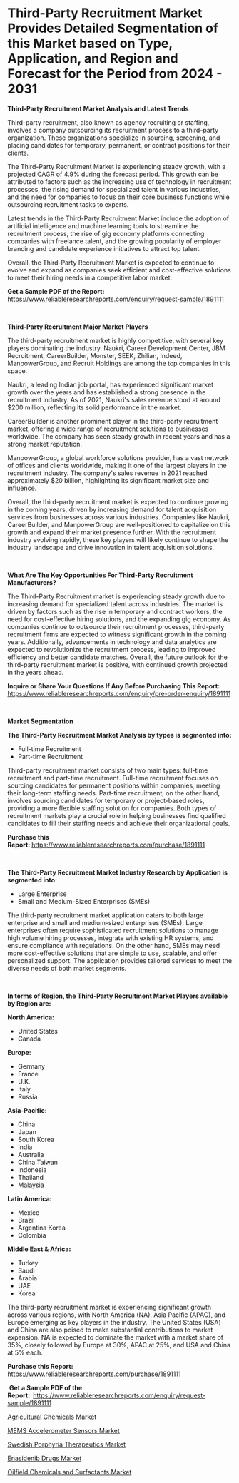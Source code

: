 <p><h1>Third-Party Recruitment Market Provides Detailed Segmentation of this Market based on Type, Application, and Region and Forecast for the Period from 2024 - 2031</h1></p><p><strong>Third-Party Recruitment Market Analysis and Latest Trends</strong></p>
<p><p>Third-party recruitment, also known as agency recruiting or staffing, involves a company outsourcing its recruitment process to a third-party organization. These organizations specialize in sourcing, screening, and placing candidates for temporary, permanent, or contract positions for their clients.</p><p>The Third-Party Recruitment Market is experiencing steady growth, with a projected CAGR of 4.9% during the forecast period. This growth can be attributed to factors such as the increasing use of technology in recruitment processes, the rising demand for specialized talent in various industries, and the need for companies to focus on their core business functions while outsourcing recruitment tasks to experts.</p><p>Latest trends in the Third-Party Recruitment Market include the adoption of artificial intelligence and machine learning tools to streamline the recruitment process, the rise of gig economy platforms connecting companies with freelance talent, and the growing popularity of employer branding and candidate experience initiatives to attract top talent.</p><p>Overall, the Third-Party Recruitment Market is expected to continue to evolve and expand as companies seek efficient and cost-effective solutions to meet their hiring needs in a competitive labor market.</p></p>
<p><strong>Get a Sample PDF of the Report:&nbsp;</strong> <a href="https://www.reliableresearchreports.com/enquiry/request-sample/1891111">https://www.reliableresearchreports.com/enquiry/request-sample/1891111</a></p>
<p>&nbsp;</p>
<p><strong>Third-Party Recruitment Major Market Players</strong></p>
<p><p>The third-party recruitment market is highly competitive, with several key players dominating the industry. Naukri, Career Development Center, JBM Recruitment, CareerBuilder, Monster, SEEK, Zhilian, Indeed, ManpowerGroup, and Recruit Holdings are among the top companies in this space.</p><p>Naukri, a leading Indian job portal, has experienced significant market growth over the years and has established a strong presence in the recruitment industry. As of 2021, Naukri's sales revenue stood at around $200 million, reflecting its solid performance in the market.</p><p>CareerBuilder is another prominent player in the third-party recruitment market, offering a wide range of recruitment solutions to businesses worldwide. The company has seen steady growth in recent years and has a strong market reputation.</p><p>ManpowerGroup, a global workforce solutions provider, has a vast network of offices and clients worldwide, making it one of the largest players in the recruitment industry. The company's sales revenue in 2021 reached approximately $20 billion, highlighting its significant market size and influence.</p><p>Overall, the third-party recruitment market is expected to continue growing in the coming years, driven by increasing demand for talent acquisition services from businesses across various industries. Companies like Naukri, CareerBuilder, and ManpowerGroup are well-positioned to capitalize on this growth and expand their market presence further. With the recruitment industry evolving rapidly, these key players will likely continue to shape the industry landscape and drive innovation in talent acquisition solutions.</p></p>
<p>&nbsp;</p>
<p><strong>What Are The Key Opportunities For Third-Party Recruitment Manufacturers?</strong></p>
<p><p>The Third-Party Recruitment market is experiencing steady growth due to increasing demand for specialized talent across industries. The market is driven by factors such as the rise in temporary and contract workers, the need for cost-effective hiring solutions, and the expanding gig economy. As companies continue to outsource their recruitment processes, third-party recruitment firms are expected to witness significant growth in the coming years. Additionally, advancements in technology and data analytics are expected to revolutionize the recruitment process, leading to improved efficiency and better candidate matches. Overall, the future outlook for the third-party recruitment market is positive, with continued growth projected in the years ahead.</p></p>
<p><strong>Inquire or Share Your Questions If Any Before Purchasing This Report:</strong> <a href="https://www.reliableresearchreports.com/enquiry/pre-order-enquiry/1891111">https://www.reliableresearchreports.com/enquiry/pre-order-enquiry/1891111</a></p>
<p>&nbsp;</p>
<p><strong>Market Segmentation</strong></p>
<p><strong>The Third-Party Recruitment Market Analysis by types is segmented into:</strong></p>
<p><ul><li>Full-time Recruitment</li><li>Part-time Recruitment</li></ul></p>
<p><p>Third-party recruitment market consists of two main types: full-time recruitment and part-time recruitment. Full-time recruitment focuses on sourcing candidates for permanent positions within companies, meeting their long-term staffing needs. Part-time recruitment, on the other hand, involves sourcing candidates for temporary or project-based roles, providing a more flexible staffing solution for companies. Both types of recruitment markets play a crucial role in helping businesses find qualified candidates to fill their staffing needs and achieve their organizational goals.</p></p>
<p><strong>Purchase this Report:&nbsp;</strong><a href="https://www.reliableresearchreports.com/purchase/1891111">https://www.reliableresearchreports.com/purchase/1891111</a></p>
<p>&nbsp;</p>
<p><strong>The Third-Party Recruitment Market Industry Research by Application is segmented into:</strong></p>
<p><ul><li>Large Enterprise</li><li>Small and Medium-Sized Enterprises (SMEs)</li></ul></p>
<p><p>The third-party recruitment market application caters to both large enterprise and small and medium-sized enterprises (SMEs). Large enterprises often require sophisticated recruitment solutions to manage high volume hiring processes, integrate with existing HR systems, and ensure compliance with regulations. On the other hand, SMEs may need more cost-effective solutions that are simple to use, scalable, and offer personalized support. The application provides tailored services to meet the diverse needs of both market segments.</p></p>
<p>&nbsp;</p>
<p><strong>In terms of Region, the Third-Party Recruitment Market Players available by Region are:</strong></p>
<p>
    <p> <strong> North America: </strong>
        <ul>
            <li>United States</li>
            <li>Canada</li>
        </ul>
        </p> 
    <p> <strong> Europe: </strong>
        <ul>
            <li>Germany</li>
            <li>France</li>
            <li>U.K.</li>
            <li>Italy</li>
            <li>Russia</li>
        </ul>
        </p> 
    <p> <strong> Asia-Pacific: </strong>
        <ul>
            <li>China</li>
            <li>Japan</li>
            <li>South Korea</li>
            <li>India</li>
            <li>Australia</li>
            <li>China Taiwan</li>
            <li>Indonesia</li>
            <li>Thailand</li>
            <li>Malaysia</li>
        </ul>
        </p> 
    <p> <strong> Latin America: </strong>
        <ul>
            <li>Mexico</li>
            <li>Brazil</li>
            <li>Argentina Korea</li>
            <li>Colombia</li>
        </ul>
        </p> 
    <p> <strong> Middle East & Africa: </strong>
        <ul>
            <li>Turkey</li>
            <li>Saudi</li>
            <li>Arabia</li>
            <li>UAE</li>
            <li>Korea</li>
        </ul>
    </p>
    </p>
<p><p>The third-party recruitment market is experiencing significant growth across various regions, with North America (NA), Asia Pacific (APAC), and Europe emerging as key players in the industry. The United States (USA) and China are also poised to make substantial contributions to market expansion. NA is expected to dominate the market with a market share of 35%, closely followed by Europe at 30%, APAC at 25%, and USA and China at 5% each.</p></p>
<p><strong>Purchase this Report: </strong><a href="https://www.reliableresearchreports.com/purchase/1891111">https://www.reliableresearchreports.com/purchase/1891111</a></p>
<p>&nbsp;<strong>Get a Sample PDF of the Report:&nbsp;&nbsp;</strong><a href="https://www.reliableresearchreports.com/enquiry/request-sample/1891111">https://www.reliableresearchreports.com/enquiry/request-sample/1891111</a></p>
<p><strong></strong></p>
<p><p><a href="https://view.publitas.com/reportprime-1/agricultural-chemicals-market-dynamics-2024-2031-also-about-its-market-trends-projections-and-opportunities/">Agricultural Chemicals Market</a></p><p><a href="https://view.publitas.com/reportprime-1/mems-accelerometer-sensors-market-research-report-unlocks-analysis-on-the-market-financial-status-market-size-and-market-revenue-upto-2031/">MEMS Accelerometer Sensors Market</a></p><p><a href="https://five-trouble-98a.notion.site/Swedish-Porphyria-Therapeutics-Market-Size-Growth-Outlook-from-2024-to-2031-projecting-at-Market-s-3194854af3284d84bd3c4f9b4d5b6ae6">Swedish Porphyria Therapeutics Market</a></p><p><a href="https://butternut-bug-553.notion.site/Enasidenib-Drugs-Market-Research-Report-Forecasted-for-Period-from-2024-2031-by-Market-Type-Mark-4e4fc89f28174467ad5312b6383bd8d1">Enasidenib Drugs Market</a></p><p><a href="https://github.com/kufem1/Market-Research-Report-List-1/blob/main/oilfield-chemicals-and-surfactants-market.md">Oilfield Chemicals and Surfactants Market</a></p></p>